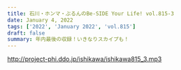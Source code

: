 ```yaml
---
title: 石川・ホンマ・ぶるんのBe-SIDE Your Life! vol.815-3
date: January 4, 2022
tags: ['2022', 'January 2022', 'vol.815']
draft: false
summary: 年内最後の収録！いきなりスカイプも！
---
```


http://project-phi.ddo.jp/ishikawa/ishikawa815_3.mp3